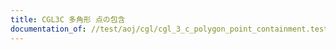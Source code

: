 ```yaml
---
title: CGL3C 多角形 点の包含
documentation_of: //test/aoj/cgl/cgl_3_c_polygon_point_containment.test.py
---
```


